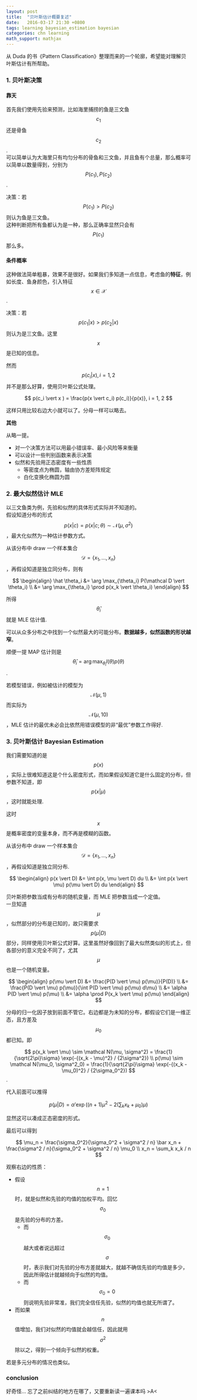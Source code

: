 ```yaml
---
layout: post
title:  "贝叶斯估计概要复述"
date:   2016-03-17 21:30 +0800
tags: learning bayesian_estimation bayesian
categories: chn learning
math_support: mathjax
---
```


从 Duda 的书《Pattern Classification》整理而来的一个轮廓，希望能对理解贝叶斯估计有所帮助。

### 1. 贝叶斯决策

#### 靠天

首先我们使用先验来预测，比如海里捕捞的鱼是三文鱼 $$c_1$$ 还是骨鱼$$c_2$$.  
可以简单认为大海里只有均匀分布的骨鱼和三文鱼，并且鱼有个总量，那么概率可以简单以数量得到，分别为 $$P(c_1), P(c_2)$$.

决策：若 $$P(c_1) > P(c_2)$$ 则认为鱼是三文鱼。  
这种判断把所有鱼都认为是一种，那么正确率显然只会有 $$P(c_1)$$ 那么多。

#### 条件概率

这种做法简单粗暴，效果不是很好。如果我们多知道一点信息，考虑鱼的**特征**，例如长度、鱼身颜色，引入特征 $$x \in \mathcal X$$.

决策：若 $$p(c_1 \vert x) > p(c_2 \vert x)$$ 则认为是三文鱼。这里 $$x$$ 是已知的信息。

然而 $$p(c_i \vert x), i = 1, 2$$ 并不是那么好算，使用贝叶斯公式处理。

$$
p(c_i \vert x ) = \frac{p(x \vert c_i) p(c_i)}{p(x)}, i = 1, 2
$$

这样只用比较右边大小就可以了。分母一样可以略去。

**其他**

从略一提。

- 对一个决策方法可以用最小错误率、最小风险等来衡量
- 可以设计一些判别函数来表示决策
- 似然和先验用正态密度有一些性质
    - 等密度点为椭圆，轴由协方差矩阵规定
    - 白化变换化椭圆为圆

### 2. 最大似然估计 MLE

以三文鱼类为例，先验和似然的具体形式实际并不知道的。  
假设知道分布的形式 $$p(x \vert c) = p(x \vert c; \theta) \sim \mathcal N(\mu, \sigma^2)$$，最大化似然为一种估计参数方式。

从该分布中 draw 一个样本集合 $$\mathcal D = \{x_1, \dots, x_n\}$$，再假设知道是独立同分布，则有

$$
\begin{align}
\hat \theta_i 
&= \arg \max_{\theta_i} P(\mathcal D \vert \theta_i) \\
&= \arg \max_{\theta_i} \prod p(x_k \vert \theta_i)
\end{align}
$$

所得 $$\hat \theta_i$$ 就是 MLE 估计值.

可以从众多分布之中找到一个似然最大的可能分布。**数据越多，似然函数的形状越窄**。

顺便一提 MAP 估计则是 $$\hat \theta_i = \arg \max_{\theta_i} l(\theta)p(\theta)$$.

若模型错误，例如被估计的模型为 $$\mathcal N(\mu, 1)$$ 而实际为 $$\mathcal N(\mu, 10)$$，MLE 估计的最优未必会比依然用错误模型的非“最优”参数工作得好.

### 3. 贝叶斯估计 Bayesian Estimation

我们需要知道的是 $$p(x)$$，实际上很难知道这是个什么密度形式，而如果假设知道它是什么固定的分布，但参数不知道，即 $$p(x \vert \mu)$$，这时就能处理.

这时 $$x$$ 是概率密度的变量本身，而不再是模糊的函数。

从该分布中 draw 一个样本集合 $$\mathcal D = \{x_1, \dots, x_n\}$$，再假设知道是独立同分布.

$$
\begin{align}
p(x \vert D) 
&= \int p(x, \mu \vert D) du \\
&= \int p(x \vert \mu) p(\mu \vert D) du
\end{align}
$$

贝叶斯把参数当成有分布的随机变量，而 MLE 把参数当成一个定值。  
一旦知道 $$\mu$$，似然部分的分布是已知的，故只需要求 $$p(\mu \vert D)$$ 部分，同样使用贝叶斯公式好算。这里虽然好像回到了最大似然类似的形式上，但各部分的意义完全不同了，尤其 $$\mu$$ 也是一个随机变量。

$$
\begin{align}
p(\mu \vert D)
&= \frac{P(D \vert \mu) p(\mu)}{P(D)} \\
&= \frac{P(D \vert \mu) p(\mu)}{\int P(D \vert \mu) p(\mu) d\mu} \\
&= \alpha P(D \vert \mu) p(\mu) \\
&= \alpha \prod P(x_k \vert \mu) p(\mu)
\end{align}
$$

分母的归一化因子放到前面不管它。右边都是为未知的分布，都假设它们是一维正态，且方差及 $$\mu_0$$ 都已知。即

$$
p(x_k \vert \mu) \sim \mathcal N(\mu, \sigma^2) = \frac{1}{\sqrt{2\pi}\sigma} \exp(-{(x_k - \mu)^2} / {2\sigma^2}) \\
p(\mu) \sim \mathcal N(\mu_0, \sigma^2_0) = \frac{1}{\sqrt{2\pi}\sigma} \exp(-{(x_k - \mu_0)^2} / {2\sigma_0^2})
$$.

代入前面可以推得

$$
p(\mu \vert D)
= \alpha' \exp ((n + 1)\mu^2 - 2(\sum_k x_k + \mu_0)\mu)
$$

显然这可以凑成正态密度的形式。

最后可以得到

$$
\mu_n = \frac{\sigma_0^2}{\sigma_0^2 + \sigma^2 / n} \bar x_n + \frac{\sigma^2 / n}{\sigma_0^2 + \sigma^2 / n} \mu_0 \\
x_n = \sum_k x_k / n
$$

观察右边的性质：

- 假设 $$n=1$$ 时，就是似然和先验的均值的加权平均。回忆 $$\sigma_0$$ 是先验的分布的方差。
    - 而 $$\sigma_0$$ 越大或者说远超过 $$\sigma$$ 时，表示我们对先验的分布方差就越大，就越不确信先验的均值是多少，因此所得估计就越倾向于似然的均值。
    - 而 $$\sigma_0=0$$ 则说明先验非常准，我们完全信任先验，似然的均值也就无所谓了。
- 而如果 $$n$$ 值增加，我们对似然的均值就会越信任，因此就用 $$\sigma^2$$ 除以之，得到一个倾向于似然的权重。

若是多元分布的情况也类似。

### conclusion

好奇怪... 忘了之前纠结的地方在哪了，又要重新读一遍课本吗 >A<




